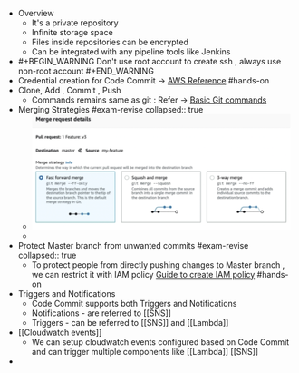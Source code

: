 - Overview
	- It's a private repository
	- Infinite storage space
	- Files inside repositories can be encrypted
	- Can be integrated with any pipeline tools like Jenkins
- #+BEGIN_WARNING
  Don't use root account to create ssh , always use non-root account
  #+END_WARNING
- Credential creation for Code Commit ->  [AWS Reference](https://docs.aws.amazon.com/codecommit/latest/userguide/setting-up-ssh-unixes.html) #hands-on
- Clone, Add , Commit , Push
	- Commands remains same as git : Refer -> [Basic Git commands](https://www.atlassian.com/git/glossary)
- Merging Strategies #exam-revise
  collapsed:: true
	- ![image.png](../assets/image_1647887484356_0.png)
	-
- Protect Master branch from unwanted commits #exam-revise
  collapsed:: true
	- To protect people from directly pushing changes to Master branch , we can restrict it with IAM policy [Guide to create IAM policy](https://docs.aws.amazon.com/codecommit/latest/userguide/how-to-conditional-branch.html) #hands-on
- Triggers and Notifications
	- Code Commit supports both Triggers and Notifications
	- Notifications - are referred to [[SNS]]
	- Triggers - can be referred to [[SNS]] and [[Lambda]]
- [[Cloudwatch events]]
	- We can setup cloudwatch events configured based on Code Commit and can trigger multiple components like [[Lambda]] [[SNS]]
-